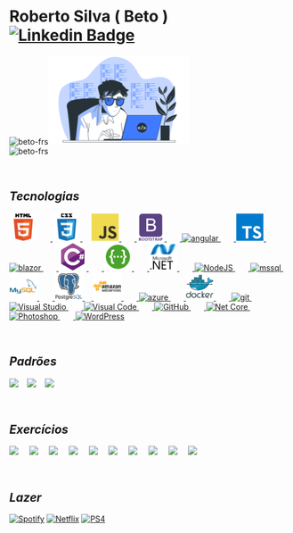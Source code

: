 # Roberto Silva ( Beto ) [![Linkedin Badge](https://img.shields.io/badge/-LinkedIn-white?style=for-the-badge&logo=Linkedin&logoColor=0A66c2&link=https://www.linkedin.com/in/fcorobertodasilva/)](https://www.linkedin.com/in/fcorobertodasilva/)


<p align="center"> 
 
  <img src="https://github-readme-stats.vercel.app/api/top-langs/?username=beto-frs&show_icons=true&title_color=000000&layout=compact&bg_color=DEG,Edf0f1,F5F5F5,Edf0f1&hide_border=true&langs_count=10" alt="beto-frs"><img src="study.png" alt="Study" width="50%"><br> 
<img src="https://github-readme-stats.vercel.app/api?username=beto-frs&show_icons=false&title_color=000000&bg_color=DEG,Edf0f1,F5F5F5,Edf0f1&hide_border=true&include_all_commits=false&count_private=true" alt="beto-frs">  

</p>
<br>

## *Tecnologias*


<p><a href="https://www.w3.org/html/" target="_blank"> <img src="https://raw.githubusercontent.com/devicons/devicon/master/icons/html5/html5-original-wordmark.svg" alt="html5" width="50" height="50"/></a>      <a href="https://www.w3schools.com/css/" target="_blank"> <img src="https://raw.githubusercontent.com/devicons/devicon/master/icons/css3/css3-original-wordmark.svg" alt="css3" width="50" height="50"/> </a>   
<a href="https://developer.mozilla.org/en-US/docs/Web/JavaScript" target="_blank"> <img src="https://raw.githubusercontent.com/devicons/devicon/master/icons/javascript/javascript-original.svg" alt="javascript" width="50" height="50"/> </a>      <a href="https://getbootstrap.com" target="_blank"> <img src="https://raw.githubusercontent.com/devicons/devicon/master/icons/bootstrap/bootstrap-plain-wordmark.svg" alt="bootstrap" width="50" height="50"/> </a>      <a href="https://angular.io" target="_blank"> <img src="https://angular.io/assets/images/logos/angular/angular.svg" alt="angular" width="50" height="50"/> </a>      <a href="https://www.typescriptlang.org/" target="_blank"> <img src="https://raw.githubusercontent.com/devicons/devicon/master/icons/typescript/typescript-original.svg" alt="typescript" width="50" height="50"/> </a>      <a href="https://dotnet.microsoft.com/apps/aspnet/web-apps/blazor" target="_blank"> <img src="https://cdn.worldvectorlogo.com/logos/blazor.svg" alt="blazor" width="50" height="50"/> </a>      <a href="https://www.w3schools.com/cs/" target="_blank"> <img src="https://raw.githubusercontent.com/devicons/devicon/master/icons/csharp/csharp-original.svg" alt="csharp" width="50" height="50"/> </a>      <a href="https://swagger.io/" target="_blank"> <img src="swagger.svg" alt="Swagger" width="50" height="50"/> </a>      <a href="https://dotnet.microsoft.com/" target="_blank"> <img src="https://raw.githubusercontent.com/devicons/devicon/master/icons/dot-net/dot-net-original-wordmark.svg" alt="dotnet" width="50" height="50"/> </a>      <a href="https://nodejs.org/en/" target="_blank"> <img src="https://nodejs.org/static/images/logo.svg" alt="NodeJS" width="50" height="50"/> </a>      <a href="https://www.microsoft.com/en-us/sql-server" target="_blank"> <img src="https://www.svgrepo.com/show/303229/microsoft-sql-server-logo.svg" alt="mssql" width="50" height="50"/> </a>   <a href="https://www.mysql.com/" target="_blank"> <img src="https://raw.githubusercontent.com/devicons/devicon/master/icons/mysql/mysql-original-wordmark.svg" alt="mysql" width="50" height="50"/> </a>      <a href="https://www.postgresql.org" target="_blank"> <img src="https://raw.githubusercontent.com/devicons/devicon/master/icons/postgresql/postgresql-original-wordmark.svg" alt="postgresql" width="50" height="50"/> </a>    <a href="https://aws.amazon.com" target="_blank"> <img src="https://raw.githubusercontent.com/devicons/devicon/master/icons/amazonwebservices/amazonwebservices-original-wordmark.svg" alt="aws" width="50" height="50"/> </a>      <a href="https://azure.microsoft.com/en-in/" target="_blank"> <img src="https://www.vectorlogo.zone/logos/microsoft_azure/microsoft_azure-icon.svg" alt="azure" width="50" height="50"/> </a>      <a href="https://www.docker.com/" target="_blank"> <img src="https://raw.githubusercontent.com/devicons/devicon/master/icons/docker/docker-original-wordmark.svg" alt="docker" width="50" height="50"/> </a>      <a href="https://git-scm.com/" target="_blank"> <img src="https://www.vectorlogo.zone/logos/git-scm/git-scm-icon.svg" alt="git" width="50" height="50"/> </a>      <a href="https://visualstudio.microsoft.com/pt-br/" target="_blank"> <img src="https://visualstudio.microsoft.com/wp-content/uploads/2019/06/BrandVisualStudioWin2019-3.svg" alt="Visual Studio" width="50" height="50"/> </a>      <a href="https://code.visualstudio.com/" target="_blank"> <img src="https://cdn.jsdelivr.net/gh/devicons/devicon/icons/vscode/vscode-original.svg" alt="Visual Code" width="50" height="50"/> </a>      <a href="https://github.com/" target="_blank"> <img src="https://cdn.jsdelivr.net/gh/devicons/devicon/icons/github/github-original.svg" alt="GitHub" width="50" height="50"/> </a>      <a href="https://dotnet.microsoft.com/download" target="_blank"> <img src="https://cdn.jsdelivr.net/gh/devicons/devicon/icons/dotnetcore/dotnetcore-original.svg" alt="Net Core" width="50" height="50"/> </a>      <a href="https://www.adobe.com/br/products/photoshop.html" target="_blank"> <img src="https://www.adobe.com/content/dam/cc/tnt/emea/emea0856/photoshop.svg" alt="Photoshop" width="50" height="50"/> </a>      <a href="https://wordpress.com/pt-br/" target="_blank"> <img src="https://cdn.jsdelivr.net/gh/devicons/devicon/icons/wordpress/wordpress-original.svg" alt="WordPress" width="50" height="50"/> </a></p>

<br>

## *Padrões*


[![](https://img.shields.io/badge/-Orientação%20a%20Objetos-black?style=for-the-badge&logo=csharp&logoColor=B0E2FF)](https://github.com/beto-frs/studies_oo)    [![](https://img.shields.io/badge/-S.O.L.I.D.-black?style=for-the-badge&logo=csharp&logoColor=B0E2FF)](https://github.com/beto-frs/SOLID)    [![](https://img.shields.io/badge/-Design%20Patterns-black?style=for-the-badge&logo=csharp&logoColor=B0E2FF)](https://github.com/beto-frs/Design_Patterns)

<br>

## *Exercícios*


[![](https://img.shields.io/badge/-Consumindo%20API%20com%20Blazor-DCDCDC?style=for-the-badge&logo=blazor&logoColor=512BD4)](https://beto-frs.github.io/APIcomBlazor/)    
[![](https://img.shields.io/badge/-Transfer%C3%AAncia%20Banc%C3%A1ria-DCDCDC?style=for-the-badge&logo=dotnet&logoColor=512BD4)](https://github.com/beto-frs/Transferencia_Bancaria)    
[![](https://img.shields.io/badge/-Cadastro%20de%20Séries-DCDCDC?style=for-the-badge&logo=dotnet&logoColor=512BD4)](https://github.com/beto-frs/Cadastro_Series)    
[![](https://img.shields.io/badge/-API%20.NET%20Integrada%20ao%20MongoDB-DCDCDC?style=for-the-badge&logo=dotnet&logoColor=512BD4)](https://github.com/beto-frs/DotNet_MongoDB)    
[![](https://img.shields.io/badge/-Catálogo%20de%20Jogos-DCDCDC?style=for-the-badge&logo=dotnet&logoColor=512BD4)](https://github.com/beto-frs/API_Catalogo_Jogos)    
[![](https://img.shields.io/badge/-Crowdfunding-DCDCDC?style=for-the-badge&logo=dotnet&logoColor=512BD4)](https://github.com/beto-frs/Vaquinha_Tests)    
[![](https://img.shields.io/badge/-Projeto%20Simples%20(CRUD)%20em%20ASP.NET%20MVC-DCDCDC?style=for-the-badge&logo=dotnet&logoColor=512BD4)](https://github.com/beto-frs/ASPNET_CORE_MVC)    
[![](https://img.shields.io/badge/-Calculadora-black?style=for-the-badge&logo=javascript&logoColor=F7DF1E)](https://beto-frs.github.io/Calculadora-Javascript/)    
[![](https://img.shields.io/badge/-API%20com%20Token-DCDCDC?style=for-the-badge&logo=dotnet&logoColor=512BD4)](https://github.com/beto-frs/API_Token_BackEnd)    
[![](https://img.shields.io/badge/-WeCode-DCDCDC?style=for-the-badge&logo=dotnet&logoColor=512BD4)](https://github.com/beto-frs/WeDeCode.API)  

<br>

## *Lazer*


[![Spotify](https://img.shields.io/badge/-Spotify-black?style=for-the-badge&logo=spotify)](#Lazer)    [![Netflix](https://img.shields.io/badge/-Netflix-black?style=for-the-badge&logo=netflix&logoColor=e50914)](#Lazer)     [![PS4](https://img.shields.io/badge/-Playstation%204-black?style=for-the-badge&logo=playstation-4&logoColor=white)](#Lazer)
